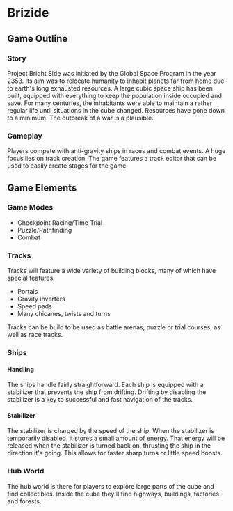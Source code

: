 # Brizide

## Game Outline

### Story
Project Bright Side was initiated by the Global Space Program in the year 2353. Its aim was to relocate humanity to inhabit planets far from home due to earth's long exhausted resources. A large cubic space ship has been built, equipped with everything to keep the population inside occupied and save. For many centuries, the inhabitants were able to maintain a rather regular life until situations in the cube changed. Resources have gone down to a minimum. The outbreak of a war is a plausible.

### Gameplay
Players compete with anti-gravity ships in races and combat events.
A huge focus lies on track creation. The game features a track editor that can be used to easily create stages for the game.

## Game Elements

### Game Modes
+ Checkpoint Racing/Time Trial
+ Puzzle/Pathfinding
+ Combat

### Tracks
Tracks will feature a wide variety of building blocks, many of which have special features.
+ Portals
+ Gravity inverters
+ Speed pads
+ Many chicanes, twists and turns

Tracks can be build to be used as battle arenas, puzzle or trial courses, as well as race tracks.

### Ships
#### Handling
The ships handle fairly straightforward. Each ship is equipped with a stabilizer that prevents the ship from drifting. Drifting by disabling the stabilizer is a key to successful and fast navigation of the tracks.

#### Stabilizer
The stabilizer is charged by the speed of the ship. When the stabilizer is temporarily disabled, it stores a small amount of energy. That energy will be released when the stabilizer is turned back on, thrusting the ship in the direction it's going.
This allows for faster sharp turns or little speed boosts.

### Hub World
The hub world is there for players to explore large parts of the cube and find collectibles. Inside the cube they'll find highways, buildings, factories and forests.

